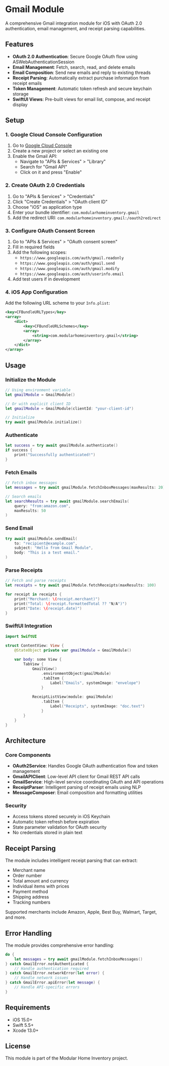 # Gmail Module

A comprehensive Gmail integration module for iOS with OAuth 2.0 authentication, email management, and receipt parsing capabilities.

## Features

- **OAuth 2.0 Authentication**: Secure Google OAuth flow using ASWebAuthenticationSession
- **Email Management**: Fetch, search, read, and delete emails
- **Email Composition**: Send new emails and reply to existing threads
- **Receipt Parsing**: Automatically extract purchase information from receipt emails
- **Token Management**: Automatic token refresh and secure keychain storage
- **SwiftUI Views**: Pre-built views for email list, compose, and receipt display

## Setup

### 1. Google Cloud Console Configuration

1. Go to [Google Cloud Console](https://console.cloud.google.com/)
2. Create a new project or select an existing one
3. Enable the Gmail API:
   - Navigate to "APIs & Services" > "Library"
   - Search for "Gmail API"
   - Click on it and press "Enable"

### 2. Create OAuth 2.0 Credentials

1. Go to "APIs & Services" > "Credentials"
2. Click "Create Credentials" > "OAuth client ID"
3. Choose "iOS" as application type
4. Enter your bundle identifier: `com.modularhomeinventory.gmail`
5. Add the redirect URI: `com.modularhomeinventory.gmail:/oauth2redirect`

### 3. Configure OAuth Consent Screen

1. Go to "APIs & Services" > "OAuth consent screen"
2. Fill in required fields
3. Add the following scopes:
   - `https://www.googleapis.com/auth/gmail.readonly`
   - `https://www.googleapis.com/auth/gmail.send`
   - `https://www.googleapis.com/auth/gmail.modify`
   - `https://www.googleapis.com/auth/userinfo.email`
4. Add test users if in development

### 4. iOS App Configuration

Add the following URL scheme to your `Info.plist`:

```xml
<key>CFBundleURLTypes</key>
<array>
    <dict>
        <key>CFBundleURLSchemes</key>
        <array>
            <string>com.modularhomeinventory.gmail</string>
        </array>
    </dict>
</array>
```

## Usage

### Initialize the Module

```swift
// Using environment variable
let gmailModule = GmailModule()

// Or with explicit client ID
let gmailModule = GmailModule(clientId: "your-client-id")

// Initialize
try await gmailModule.initialize()
```

### Authenticate

```swift
let success = try await gmailModule.authenticate()
if success {
    print("Successfully authenticated!")
}
```

### Fetch Emails

```swift
// Fetch inbox messages
let messages = try await gmailModule.fetchInboxMessages(maxResults: 20)

// Search emails
let searchResults = try await gmailModule.searchEmails(
    query: "from:amazon.com",
    maxResults: 50
)
```

### Send Email

```swift
try await gmailModule.sendEmail(
    to: "recipient@example.com",
    subject: "Hello from Gmail Module",
    body: "This is a test email."
)
```

### Parse Receipts

```swift
// Fetch and parse receipts
let receipts = try await gmailModule.fetchReceipts(maxResults: 100)

for receipt in receipts {
    print("Merchant: \(receipt.merchant)")
    print("Total: \(receipt.formattedTotal ?? "N/A")")
    print("Date: \(receipt.date)")
}
```

### SwiftUI Integration

```swift
import SwiftUI

struct ContentView: View {
    @StateObject private var gmailModule = GmailModule()
    
    var body: some View {
        TabView {
            GmailView()
                .environmentObject(gmailModule)
                .tabItem {
                    Label("Emails", systemImage: "envelope")
                }
            
            ReceiptListView(module: gmailModule)
                .tabItem {
                    Label("Receipts", systemImage: "doc.text")
                }
        }
    }
}
```

## Architecture

### Core Components

- **OAuth2Service**: Handles Google OAuth authentication flow and token management
- **GmailAPIClient**: Low-level API client for Gmail REST API calls
- **GmailService**: High-level service coordinating OAuth and API operations
- **ReceiptParser**: Intelligent parsing of receipt emails using NLP
- **MessageComposer**: Email composition and formatting utilities

### Security

- Access tokens stored securely in iOS Keychain
- Automatic token refresh before expiration
- State parameter validation for OAuth security
- No credentials stored in plain text

## Receipt Parsing

The module includes intelligent receipt parsing that can extract:

- Merchant name
- Order number
- Total amount and currency
- Individual items with prices
- Payment method
- Shipping address
- Tracking numbers

Supported merchants include Amazon, Apple, Best Buy, Walmart, Target, and more.

## Error Handling

The module provides comprehensive error handling:

```swift
do {
    let messages = try await gmailModule.fetchInboxMessages()
} catch GmailError.notAuthenticated {
    // Handle authentication required
} catch GmailError.networkError(let error) {
    // Handle network issues
} catch GmailError.apiError(let message) {
    // Handle API-specific errors
}
```

## Requirements

- iOS 15.0+
- Swift 5.5+
- Xcode 13.0+

## License

This module is part of the Modular Home Inventory project.